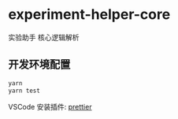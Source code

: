 # experiment-helper-core

实验助手 核心逻辑解析

## 开发环境配置

```sh
yarn
yarn test
```

VSCode 安装插件: [prettier](https://marketplace.visualstudio.com/items?itemName=esbenp.prettier-vscode)

